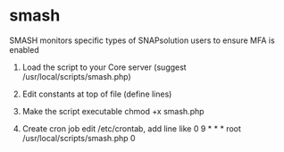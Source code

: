 # smash
SMASH monitors specific types of SNAPsolution users to ensure MFA is enabled

1) Load the script to your Core server (suggest /usr/local/scripts/smash.php)

2) Edit constants at top of file (define lines)

3) Make the script executable 
chmod +x smash.php

4) Create cron job 
edit /etc/crontab, add line like
0 9 * * * root /usr/local/scripts/smash.php 0
